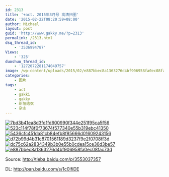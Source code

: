 ```yaml
---
id: 2313
title: '+act. 2015年3月号 高清扫图'
date: '2015-02-22T08:20:59+08:00'
author: Michael
layout: post
guid: 'http://www.gakky.me/?p=2313'
permalink: /2313.html
dsq_thread_id:
    - '3536994787'
Views:
    - '325'
duoshuo_thread_id:
    - '1272072281174049757'
image: /wp-content/uploads/2015/02/e887bbec8a1363276d4bf906958fa0ec08fac73d.jpg
categories:
    - 图片
tags:
    - act
    - gakki
    - gakky
    - 新垣结衣
    - 杂志
---
```


[![7bd3b41ea8d3fd1fd600990f344e251f95ca5f56](http://www.yui-aragaki.org/wp-content/uploads/2015/02/7bd3b41ea8d3fd1fd600990f344e251f95ca5f56.jpg)](http://www.yui-aragaki.org/wp-content/uploads/2015/02/7bd3b41ea8d3fd1fd600990f344e251f95ca5f56.jpg "7bd3b41ea8d3fd1fd600990f344e251f95ca5f56") [![523c114f78f0f73674f577340e55b319ebc41350](http://www.yui-aragaki.org/wp-content/uploads/2015/02/523c114f78f0f73674f577340e55b319ebc41350.jpg)](http://www.yui-aragaki.org/wp-content/uploads/2015/02/523c114f78f0f73674f577340e55b319ebc41350.jpg "523c114f78f0f73674f577340e55b319ebc41350") [![5436cfc451da81cb84efb8f85666d01609243156](http://www.yui-aragaki.org/wp-content/uploads/2015/02/5436cfc451da81cb84efb8f85666d01609243156.jpg)](http://www.yui-aragaki.org/wp-content/uploads/2015/02/5436cfc451da81cb84efb8f85666d01609243156.jpg "5436cfc451da81cb84efb8f85666d01609243156") [![d72b99d4b31c8701561189d3237f9e2f0708ff3d](http://www.yui-aragaki.org/wp-content/uploads/2015/02/d72b99d4b31c8701561189d3237f9e2f0708ff3d.jpg)](http://www.yui-aragaki.org/wp-content/uploads/2015/02/d72b99d4b31c8701561189d3237f9e2f0708ff3d.jpg "d72b99d4b31c8701561189d3237f9e2f0708ff3d") [![dc75c62a2834349b3b0e55b0cdea15ce36d3be57](http://www.yui-aragaki.org/wp-content/uploads/2015/02/dc75c62a2834349b3b0e55b0cdea15ce36d3be57.jpg)](http://www.yui-aragaki.org/wp-content/uploads/2015/02/dc75c62a2834349b3b0e55b0cdea15ce36d3be57.jpg "dc75c62a2834349b3b0e55b0cdea15ce36d3be57") [![e887bbec8a1363276d4bf906958fa0ec08fac73d](http://www.yui-aragaki.org/wp-content/uploads/2015/02/e887bbec8a1363276d4bf906958fa0ec08fac73d.jpg)](http://www.yui-aragaki.org/wp-content/uploads/2015/02/e887bbec8a1363276d4bf906958fa0ec08fac73d.jpg "e887bbec8a1363276d4bf906958fa0ec08fac73d")

Source: <http://tieba.baidu.com/p/3553037357>

DL: <http://pan.baidu.com/s/1c0lfiDE>